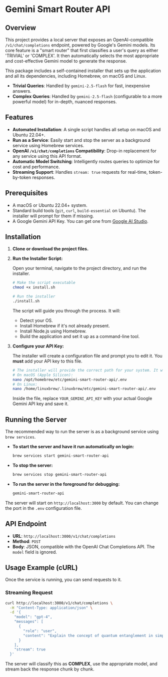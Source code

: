 # Gemini Smart Router API

## Overview

This project provides a local server that exposes an OpenAI-compatible `/v1/chat/completions` endpoint, powered by Google's Gemini models. Its core feature is a "smart router" that first classifies a user's query as either 'TRIVIAL' or 'COMPLEX'. It then automatically selects the most appropriate and cost-effective Gemini model to generate the response.

This package includes a self-contained installer that sets up the application and all its dependencies, including Homebrew, on macOS and Linux.

-   **Trivial Queries**: Handled by `gemini-2.5-flash` for fast, inexpensive answers.
-   **Complex Queries**: Handled by `gemini-2.5-flash` (configurable to a more powerful model) for in-depth, nuanced responses.

## Features

-   **Automated Installation**: A single script handles all setup on macOS and Ubuntu 22.04+.
-   **Run as a Service**: Easily start and stop the server as a background service using Homebrew services.
-   **OpenAI `/v1/chat/completions` Compatibility**: Drop-in replacement for any service using this API format.
-   **Automatic Model Switching**: Intelligently routes queries to optimize for cost and performance.
-   **Streaming Support**: Handles `stream: true` requests for real-time, token-by-token responses.

## Prerequisites

-   A macOS or Ubuntu 22.04+ system.
-   Standard build tools (`git`, `curl`, `build-essential` on Ubuntu). The installer will prompt for them if missing.
-   A Google Gemini API Key. You can get one from [Google AI Studio](https://aistudio.google.com/app/apikey).

## Installation

1.  **Clone or download the project files.**

2.  **Run the Installer Script:**

    Open your terminal, navigate to the project directory, and run the installer.

    ```bash
    # Make the script executable
    chmod +x install.sh

    # Run the installer
    ./install.sh
    ```
    The script will guide you through the process. It will:
    - Detect your OS.
    - Install Homebrew if it's not already present.
    - Install Node.js using Homebrew.
    - Build the application and set it up as a command-line tool.

3.  **Configure your API Key:**

    The installer will create a configuration file and prompt you to edit it. You **must** add your API key to this file.

    ```bash
    # The installer will provide the correct path for your system. It will look like:
    # On macOS (Apple Silicon):
    nano /opt/homebrew/etc/gemini-smart-router-api/.env
    # On Linux:
    nano /home/linuxbrew/.linuxbrew/etc/gemini-smart-router-api/.env
    ```
    Inside the file, replace `YOUR_GEMINI_API_KEY` with your actual Google Gemini API key and save it.

## Running the Server

The recommended way to run the server is as a background service using `brew services`.

-   **To start the server and have it run automatically on login:**
    ```bash
    brew services start gemini-smart-router-api
    ```

-   **To stop the server:**
    ```bash
    brew services stop gemini-smart-router-api
    ```

-   **To run the server in the foreground for debugging:**
    ```bash
    gemini-smart-router-api
    ```

The server will start on `http://localhost:3000` by default. You can change the port in the `.env` configuration file.

## API Endpoint

-   **URL**: `http://localhost:3000/v1/chat/completions`
-   **Method**: `POST`
-   **Body**: JSON, compatible with the OpenAI Chat Completions API. The `model` field is ignored.

## Usage Example (cURL)

Once the service is running, you can send requests to it.

### Streaming Request

```bash
curl http://localhost:3000/v1/chat/completions \
  -H "Content-Type: application/json" \
  -d '{
    "model": "gpt-4",
    "messages": [
      {
        "role": "user",
        "content": "Explain the concept of quantum entanglement in simple terms."
      }
    ],
    "stream": true
  }'
```

The server will classify this as **COMPLEX**, use the appropriate model, and stream back the response chunk by chunk.
